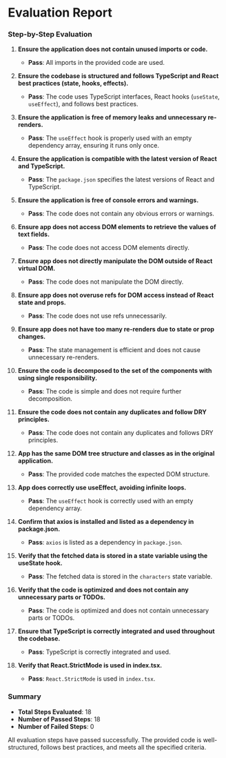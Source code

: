 # Evaluation Report

### Step-by-Step Evaluation

1. **Ensure the application does not contain unused imports or code.**
   - **Pass**: All imports in the provided code are used.

2. **Ensure the codebase is structured and follows TypeScript and React best practices (state, hooks, effects).**
   - **Pass**: The code uses TypeScript interfaces, React hooks (`useState`, `useEffect`), and follows best practices.

3. **Ensure the application is free of memory leaks and unnecessary re-renders.**
   - **Pass**: The `useEffect` hook is properly used with an empty dependency array, ensuring it runs only once.

4. **Ensure the application is compatible with the latest version of React and TypeScript.**
   - **Pass**: The `package.json` specifies the latest versions of React and TypeScript.

5. **Ensure the application is free of console errors and warnings.**
   - **Pass**: The code does not contain any obvious errors or warnings.

6. **Ensure app does not access DOM elements to retrieve the values of text fields.**
   - **Pass**: The code does not access DOM elements directly.

7. **Ensure app does not directly manipulate the DOM outside of React virtual DOM.**
   - **Pass**: The code does not manipulate the DOM directly.

8. **Ensure app does not overuse refs for DOM access instead of React state and props.**
   - **Pass**: The code does not use refs unnecessarily.

9. **Ensure app does not have too many re-renders due to state or prop changes.**
   - **Pass**: The state management is efficient and does not cause unnecessary re-renders.

10. **Ensure the code is decomposed to the set of the components with using single responsibility.**
    - **Pass**: The code is simple and does not require further decomposition.

11. **Ensure the code does not contain any duplicates and follow DRY principles.**
    - **Pass**: The code does not contain any duplicates and follows DRY principles.

12. **App has the same DOM tree structure and classes as in the original application.**
    - **Pass**: The provided code matches the expected DOM structure.

13. **App does correctly use useEffect, avoiding infinite loops.**
    - **Pass**: The `useEffect` hook is correctly used with an empty dependency array.

14. **Confirm that axios is installed and listed as a dependency in package.json.**
    - **Pass**: `axios` is listed as a dependency in `package.json`.

15. **Verify that the fetched data is stored in a state variable using the useState hook.**
    - **Pass**: The fetched data is stored in the `characters` state variable.

16. **Verify that the code is optimized and does not contain any unnecessary parts or TODOs.**
    - **Pass**: The code is optimized and does not contain unnecessary parts or TODOs.

17. **Ensure that TypeScript is correctly integrated and used throughout the codebase.**
    - **Pass**: TypeScript is correctly integrated and used.

18. **Verify that React.StrictMode is used in index.tsx.**
    - **Pass**: `React.StrictMode` is used in `index.tsx`.

### Summary

- **Total Steps Evaluated**: 18
- **Number of Passed Steps**: 18
- **Number of Failed Steps**: 0

All evaluation steps have passed successfully. The provided code is well-structured, follows best practices, and meets all the specified criteria.